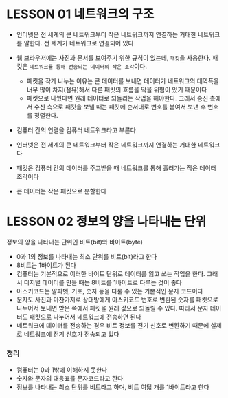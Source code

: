 # LESSON 01 네트워크의 구조

- 인터넷은 전 세계의 큰 네트워크부터 작은 네트워크까지 연결하는 거대한 네트워크를 말한다. 전 세계가 네트워크로 연결되어 있다
- 웹 브라우저에는 사진과 문서를 보여주기 위한 규칙이 있는데, `패킷`을 사용한다. 패킷은 `네트워크를 통해 전송되는 데이터의 작은 조각`이다.
    - 패킷을 작게 나누는 이유는 큰 데이터를 보내면 데이터가 네트워크의 대역폭을 너무 많이 차지(점유)해서 다른 패킷의 흐름을 막을 위험이 있기 때문이다
    - 패킷으로 나눴다면 원래 데이터로 되돌리는 작업을 해야한다. 그래서 송신 측에서 수신 측으로 패킷을 보낼 때는 패킷에 순서대로 번호를 붙여서 보낸 후 번호를 정렬한다.
    
- 컴퓨터 간의 연결을 컴퓨터 네트워크라고 부른다
- 인터넷은 전 세계의 큰 네트워크부터 작은 네트워크까지 연결하는 거대한 네트워크다
- 패킷은 컴퓨터 간의 데이터를 주고받을 때 네트워크를 통해 흘러가는 작은 데이터 조각이다
- 큰 데이터는 작은 패킷으로 분할한다

# LESSON 02 정보의 양을 나타내는 단위

정보의 양을 나타내는 단위인 비트(bit)와 바이트(byte)

- 0과 1의 정보를 나타내는 최소 단위를 비트(bit)라고 한다
- 8비트는 1바이트가 된다
- 컴퓨터는 기본적으로 이러한 바이트 단위로 데이터를 읽고 쓰는 작업을 한다. 그래서 디지털 데이터를 만들 때는 8비트를 1바이트로 다루는 것이 좋다
- 아스키코드는 알파벳, 기호, 숫자 등을 다룰 수 있는 기본적인 문자 코드이다
- 문자도 사진과 마찬가지로 상대방에게 아스키코드 번호로 변환된 숫자를 패킷으로 나누어서 보내면 받은 쪽에서 패킷을 원래 값으로 되돌릴 수 있다. 따라서 문자 데이터도 패킷으로 나누어서 네트워크에 전송하면 된다
- 네트워크에 데이터를 전송하는 경우 비트 정보를 전기 신호로 변환하기 때문에 실제로 네트워크에 전기 신호가 전송되고 있다

### 정리

- 컴퓨터는 0과 1밖에 이해하지 못한다
- 숫자와 문자의 대응표를 문자코드라고 한다
- 정보를 나타내는 최소 단위를 비트라고 하며, 비트 여덟 개를 1바이트라고 한다